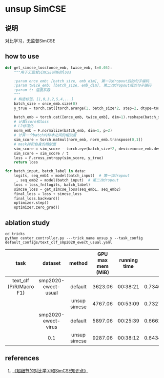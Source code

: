 # unsup SimCSE

## 说明

对比学习，无监督SimCSE

## how to use

```python
def get_simcse_loss(once_emb, twice_emb, t=0.05):
    """用于无监督SimCSE训练的loss

    :param once_emb: [batch_size, emb_dim], 第一次dropout后的句子编码
    :param twice_emb: [batch_size, emb_dim], 第二次dropout后的句子编码
    :param t: 温度系数
    """
    # 构造标签，[1,0,3,2,5,4,...]
    batch_size = once_emb.size(0)
    y_true = torch.cat([torch.arange(1, batch_size*2, step=2, dtype=torch.long).unsqueeze(1), torch.arange(0, batch_size*2, step=2, dtype=torch.long).unsqueeze(1)], dim=1).reshape([batch_size*2,]).to(once_emb.device)

    batch_emb = torch.cat([once_emb, twice_emb], dim=1).reshape(batch_size*2, -1)  # [a,a1,b,b1,...]
    # 计算score和loss
    # L2标准化
    norm_emb = F.normalize(batch_emb, dim=1, p=2)
    # 计算一个batch内样本之间的相似度
    sim_score = torch.matmul(norm_emb, norm_emb.transpose(0,1))
    # mask掉和自身的相似度
    sim_score = sim_score - torch.eye(batch_size*2, device=once_emb.device) * 1e12
    sim_score = sim_score / t
    loss = F.cross_entropy(sim_score, y_true)
    return loss

for batch_input, batch_label in data:
    logits, seq_emb1 = model(batch_input)  # 第一次dropout
    _, seq_emb2 = model(batch_input)  # 第二次dropout
    loss = loss_fn(logits, batch_label)
    simcse_loss = get_simcse_loss(seq_emb1, seq_emb2)
    final_loss = loss + simcse_loss
    final_loss.backward()
    optimizer.step()
    optimizer.zero_grad()
```



## ablation study

```shell
cd tricks
python center_controller.py ---trick_name unsup_s --task_config default_configs/text_clf_smp2020_ewect_usual.yaml
```



|          task           |       dataset       |    method    | GPU max mem (MiB) | running time |        score         |
| :---------------------: | :-----------------: | :----------: | :---------------: | :----------: | :------------------: |
| text_clf (P/R/Macro F1) | smp2020-ewect-usual |   default    |      3623.06      |   00:38:21   | 0.7346/0.7293/0.7293 |
|                         |                     | unsup simcse |      4767.06      |   00:53:09   | 0.7327/0.7484/0.7394 |
|                         | smp2020-ewect-virus |   default    |      5897.06      |   00:25:39   | 0.6662/0.6195/0.6380 |
|                         |         0.1         | unsup simcse |      9287.06      |   00:38:12   | 0.6434/0.6431/0.6399 |



## references 

1. [《超细节的对比学习和SimCSE知识点》](https://zhuanlan.zhihu.com/p/378340148) 
